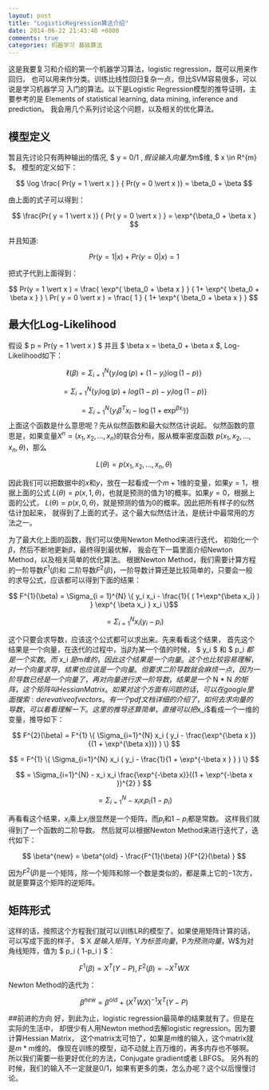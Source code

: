 ```yaml
---
layout: post
title: "LogisticRegression算法介绍"
date: 2014-06-22 21:43:48 +0800
comments: true
categories: 机器学习 基础算法
---
```


这是我要复习和介绍的第一个机器学习算法，logistic regression，既可以用来作回归，
也可以用来作分类。训练比线性回归复杂一点，但比SVM容易很多，可以说是学习机器学习
入门的算法。以下是Logistic Regression模型的推导证明，主要参考的是
Elements of statistical learning, data mining, inference and prediction。
我会用几个系列讨论这个问题，以及相关的优化算法。

## 模型定义
暂且先讨论只有两种输出的情况, $ y = 0/1 $, 假设输入向量为$m$维, $ x \in R^{m} $。
模型的定义如下：

$$ \log \frac{ Pr(y = 1 \vert x ) } { Pr(y = 0 \vert x )} = \beta_0  + \beta $$

由上面的式子可以得到：

$$ \frac{Pr( y = 1 \vert x )} { Pr( y = 0 \vert x  ) } = \exp^{\beta_0 + \beta x } $$

并且知道:

$$ Pr( y = 1 \vert x ) + Pr( y = 0 \vert x ) = 1 $$

把式子代到上面得到：

$$ Pr(y = 1 \vert x ) = \frac{ \exp^{ \beta_0 + \beta x } } { 1+ \exp^{ \beta_0 + \beta x } } \
Pr( y = 0 \vert x ) = \frac{ 1 } { 1+ \exp^{ \beta_0 + \beta x  } } $$

## 最大化Log-Likelihood
假设 $ p = Pr(y = 1 \vert x ) $ 并且 $ \beta x = \beta_0 + \beta x $, Log-Likelihood如下：

$$ \ell( \beta ) = \Sigma_{ i = 1 }^{ N } \{  y_i \log(p) + (1-y_i) \log(1-p)  \} $$

$$ = \Sigma_{i = 1}^{N} \{ y_i \log(p) + log(1-p) - y_i \log(1-p) \} $$

$$ = \Sigma_{i = 1}^{N} \{ y_i \beta^{T} x_i - \log ( 1 + \exp^{ \beta x_i} ) \} $$
上面这个函数是什么意思呢？先从似然函数和最大似然估计说起。
似然函数的意思是，如果变量$X^{n}=(x_1, x_2, ... , x_n )$的联合分布，服从概率密度函数
$p(x_1, x_2, ... , x_n, \theta )$，那么

$$ L(\theta) = p( x_1, x_2, ... , x_n, \theta ) $$

因此我们可以把数据中的$x$和$y$，放在一起看成一个$m+1$维的变量，如果$y=1$，根据上面的公式
$L(\theta) = p( x, 1, \theta )$，也就是预测的值为1的概率。如果$y=0$，根据上面的公式，
$L(\theta) = p( x, 0, \theta )$，就是预测的值为0的概率。因此把所有样子的似然估计加起来，
就得到了上面的式子。这个最大似然估计法，是统计中最常用的方法之一。

为了最大化上面的函数，我们可以使用Newton Method来进行迭代，
初始化一个$\beta$，然后不断地更新$\beta$，最终得到最优解，
我会在下一篇里面介绍Newton Method，以及相关简单的优化算法。
根据Newton Method，我们需要计算方程的一阶导数$F^{1}(\beta)$和
二阶导数$F^{2}(\beta)$，一阶导数计算还是比较简单的，只要会一般
的求导公式，应该都可以得到下面的结果：

$$ F^{1}(\beta) = \Sigma_{i = 1}^{N} \{ y_i x_i - \frac{1}{ ( 1+\exp^{\beta x_i} ) } \exp^{ \beta x_i } x_i \}$$

$$ = \Sigma_{i = 1}^{N} x_i ( y_i - p_i ) $$

这个只要会求导数，应该这个公式都可以求出来。先来看看这个结果，
首先这个结果是一个向量，在迭代的过程中，当$\beta$为某一个值的时候，
$ y_i $ 和 $ p_i $都是一个实数。而$ x_i $是$m$维的，因此这个结果是一个向量。
这个也比较容易理解，对一个向量求导，结果也应该是一个向量。
但要求二阶导数就会麻烦一点，因为一阶导数已经是一个向量了，再对向量进行求一阶导数，
结果是一个$ N * N $的矩阵，这个矩阵叫Hessian Matrix。如果对这个方面有问题的话，
可以在google里面搜索: derevative of vectors。有一个pdf文档详细的介绍了，
如何去求向量的导数，可以看看理解一下。这里的推导还算简单，直接可以
把$x_i$看成一个一维的变量，推导如下：

$$ F^{2}(\beta) = F^{1} \{ \Sigma_{i=1}^{N} x_i ( y_i - \frac{\exp^{\beta x }}{(1 + \exp^{\beta x})} ) \} $$

$$ = F^{1} \{ \Sigma_{i=1}^{N} x_i ( y_i - \frac{1}{1 + \exp^{-\beta x } } ) \} $$

$$ = \Sigma_{i=1}^{N} - x_i x_i \frac{\exp^{-\beta x}}{(1 + \exp^{-\beta x })^{2} } $$

$$ = \Sigma_{i=1}^{N} - x_i x_i p_i ( 1 - p_i ) $$

再看看这个结果，$x_i$乘上$x_i$很显然是一个矩阵，而$p_i$和$1-p_i$都是常数。
这样我们就得到了一个函数的二阶导数。
然后就可以根据Newton Method来进行迭代了，迭代如下：

$$ \beta^{new} = \beta^{old} - \frac{F^{1}(\beta) }{F^{2}(\beta) } $$

因为$F^{2}(\beta)$是一个矩阵，除一个矩阵和除一个数是类似的，都是乘上它的$-1$次方，
就是要算这个矩阵的逆矩阵。

## 矩阵形式
这样的话，按照这个方程我们就可以训练LR的模型了。如果使用矩阵计算的话，可以写成下面的样子，
$ X $是输入矩阵，$Y$为标签向量，$P$为预测向量，$W$为对角线矩阵，值为 $ p_i ( 1-p_i ) $：

$$ F^{1}(\beta) = X^{T} ( Y - P ), F^{2}(\beta) = - X^{T} W X  $$

Newton Method的迭代为：

$$ \beta^{new} = \beta^{old} + ( X^{T} W X )^{-1} X^{T} (Y - P ) $$

##前进的方向
好，到此为止，logistic regression最简单的结果就有了。但是在实际的生活中，
却很少有人用Newton method去解logistic regression。因为要计算Hessian Matrix，
这个matrix太可怕了，如果是$m$维的输入，这个matrix就是$m*m$维的。
像现在训练的模型，动不动就上百万维的，再多内存也不够啊。
所以我们需要一些更好优化的方法，Conjugate gradient或者 LBFGS。
另外有的时候，我们的输入不一定就是0/1，如果有更多的类，怎么办呢？这个以后慢慢讨论。

